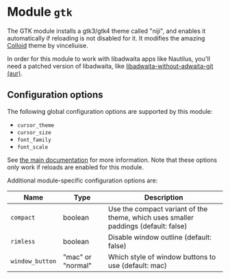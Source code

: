 # Module `gtk`

The GTK module installs a gtk3/gtk4 theme called "niji", and enables it
automatically if reloading is not disabled for it. It modifies the
amazing [Colloid](https://github.com/vinceliuice/Colloid-gtk-theme) theme by
vinceliuise.

In order for this module to work with libadwaita apps like Nautilus, you'll
need a patched version of libadwaita, like
[libadwaita-without-adwaita-git (aur)](https://aur.archlinux.org/packages/libadwaita-without-adwaita-git).

## Configuration options

The following global configuration options are supported by this module:

- `cursor_theme`
- `cursor_size`
- `font_family`
- `font_scale`

See [the main documentation](../README.md#module-configuration) for more information. Note that these options only work
if reloads are enabled for this module.

Additional module-specific configuration options are:

| Name            | Type              | Description                                                                        |
| --------------- | ----------------- | ---------------------------------------------------------------------------------- |
| `compact`       | boolean           | Use the compact variant of the theme, which uses smaller paddings (default: false) |
| `rimless`       | boolean           | Disable window outline (default: false)                                            |
| `window_button` | "mac" or "normal" | Which style of window buttons to use (default: mac)                                |
